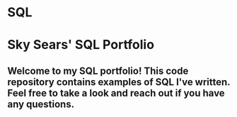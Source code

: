 # SQL
# Sky Sears' SQL Portfolio

## Welcome to my SQL portfolio! This code repository contains examples of SQL I've written. Feel free to take a look and reach out if you have any questions.
